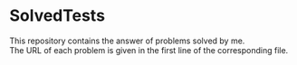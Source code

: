 # SolvedTests
This repository contains the answer of problems solved by me.<br>
The URL of each problem is given in the first line of the corresponding file.
